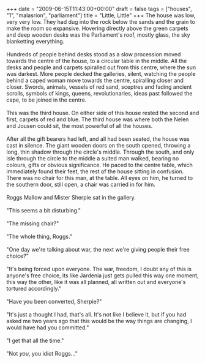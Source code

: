 +++
date = "2009-06-15T11:43:00+00:00"
draft = false
tags = ["houses", "1", "malasrion", "parliament"]
title = "Little, Little"
+++
The house was low, very very low. They had dug into the rock below the sands and the grain to make the room so expansive. Hovering directly above the green carpets and deep wooden desks was the Parliament's roof, mostly glass, the sky blanketting everything.<br/><br/>Hundreds of people behind desks stood as a slow procession moved towards the centre of the house, to a circular table in the middle. All the desks and people and carpets spiralled out from this centre, where the sun was darkest. More people decked the galleries, silent, watching the people behind a caped woman move towards the centre, spiralling closer and closer. Swords, animals, vessels of red sand, sceptres and fading ancient scrolls, symbols of kings, queens, revolutionaries, ideas past followed the cape, to be joined in the centre.<br/><br/>This was the third house. On either side of this house rested the second and first, carpets of red and blue. The third house was where both the Nelen and Jousen could sit, the most powerful of all the houses.<br/><br/>After all the gift bearers had left, and all had been seated, the house was cast in silence. The giant wooden doors on the south opened, throwing a long, thin shadow through the circle's middle. Through the south, and only isle through the circle to the middle a suited man walked, bearing no colours, gifts or obvious significance. He paced to the centre table, which immediately found their feet, the rest of the house sitting in confusion. There was no chair for this man, at the table. All eyes on him, he turned to the southern door, still open, a chair was carried in for him.<br/><br/>Roggs Mallow and Mister Sherpie sat in the gallery.<br/><br/>"This seems a bit disturbing."<br/><br/>"The missing chair?"<br/><br/>"The whole thing, Roggs."<br/><br/>"One day we're talking about war, the next we're giving people their free choice?"<br/><br/>"It's being forced upon everyone. The war, freedom, I doubt any of this is anyone's free choice, its like Jardenia just gets pulled this way one moment, this way the other, like it was all planned, all written out and everyone's tortured accordingly."<br/><br/>"Have you been converted, Sherpie?"<br/><br/>"It's just a thought I had, that's all. It's not like I believe it, but if you had asked me two years ago that this would be the way things are changing, I would have had you committed."<br/><br/>"I get that all the time."<br/><br/>"Not <em>you</em>, you idiot Roggs..."<div class="blogger-post-footer"><img width='1' height='1' src='https://blogger.googleusercontent.com/tracker/5693059957647979680-9087581946056989328?l=cosmiccowbell.blogspot.com' alt='' /></div>